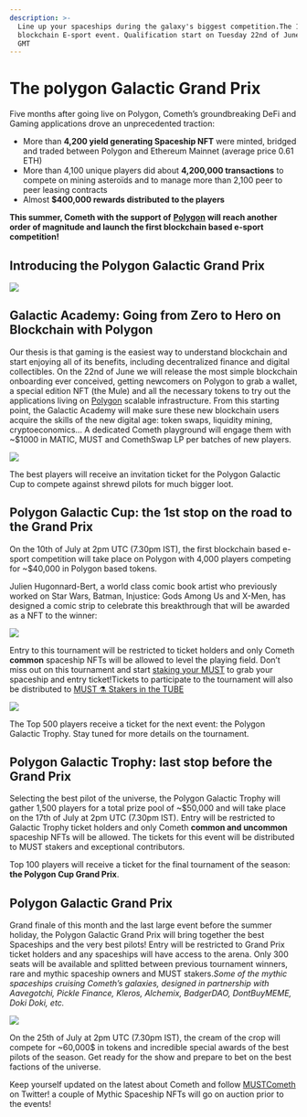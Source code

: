 ```yaml
---
description: >-
  Line up your spaceships during the galaxy's biggest competition.The 1st
  blockchain E-sport event. Qualification start on Tuesday 22nd of June at 8:00
  GMT
---
```


# The polygon Galactic Grand Prix

Five months after going live on Polygon, Cometh’s groundbreaking DeFi and Gaming applications drove an unprecedented traction:

* More than **4,200 yield generating Spaceship NFT** were minted, bridged and traded between Polygon and Ethereum Mainnet \(average price 0.61 ETH\)
* More than 4,100 unique players did about **4,200,000 transactions** to compete on mining asteroïds and to manage more than 2,100 peer to peer leasing contracts
* Almost **$400,000 rewards distributed to the players**

**This summer, Cometh with the support of** [**Polygon**](https://polygon.technology/) **will reach another order of magnitude and launch the first blockchain based e-sport competition!**

## Introducing the Polygon Galactic Grand Prix <a id="cac1"></a>

![](https://miro.medium.com/max/1060/1*FK9P5ui8fwpj9njQ54rijQ.png)

## Galactic Academy: Going from Zero to Hero on Blockchain with Polygon <a id="785c"></a>

Our thesis is that gaming is the easiest way to understand blockchain and start enjoying all of its benefits, including decentralized finance and digital collectibles. On the 22nd of June we will release the most simple blockchain onboarding ever conceived, getting newcomers on Polygon to grab a wallet, a special edition NFT \(the Mule\) and all the necessary tokens to try out the applications living on [Polygon](https://polygon.technology/) scalable infrastructure. From this starting point, the Galactic Academy will make sure these new blockchain users acquire the skills of the new digital age: token swaps, liquidity mining, cryptoeconomics… A dedicated Cometh playground will engage them with ~$1000 in MATIC, MUST and ComethSwap LP per batches of new players.

![](https://miro.medium.com/max/876/0*Hf9AsWGOw4aFsj-r)

The best players will receive an invitation ticket for the Polygon Galactic Cup to compete against shrewd pilots for much bigger loot.

## Polygon Galactic Cup: the 1st stop on the road to the Grand Prix <a id="c8a2"></a>

On the 10th of July at 2pm UTC \(7.30pm IST\), the first blockchain based e-sport competition will take place on Polygon with 4,000 players competing for ~$40,000 in Polygon based tokens.

Julien Hugonnard-Bert, a world class comic book artist who previously worked on Star Wars, Batman, Injustice: Gods Among Us and X-Men, has designed a comic strip to celebrate this breakthrough that will be awarded as a NFT to the winner:

![](https://miro.medium.com/max/1041/0*obuBwOk-I6NZCKGC)

Entry to this tournament will be restricted to ticket holders and only Cometh **common** spaceship NFTs will be allowed to level the playing field. Don’t miss out on this tournament and start [staking your MUST](https://game.cometh.io/tube) to grab your spaceship and entry ticket!Tickets to participate to the tournament will also be distributed to [MUST ⚗️ Stakers in the TUBE](https://game.cometh.io/tube)

![](https://miro.medium.com/max/1674/1*jC48Jd3SDP2kBwiOLJ7Xaw.png)

The Top 500 players receive a ticket for the next event: the Polygon Galactic Trophy. Stay tuned for more details on the tournament.

## Polygon Galactic Trophy: last stop before the Grand Prix <a id="8199"></a>

Selecting the best pilot of the universe, the Polygon Galactic Trophy will gather 1,500 players for a total prize pool of ~$50,000 and will take place on the 17th of July at 2pm UTC \(7.30pm IST\). Entry will be restricted to Galactic Trophy ticket holders and only Cometh **common and uncommon** spaceship NFTs will be allowed. The tickets for this event will be distributed to MUST stakers and exceptional contributors.

Top 100 players will receive a ticket for the final tournament of the season: **the Polygon Cup Grand Prix**.

## Polygon Galactic Grand Prix <a id="27af"></a>

Grand finale of this month and the last large event before the summer holiday, the Polygon Galactic Grand Prix will bring together the best Spaceships and the very best pilots! Entry will be restricted to Grand Prix ticket holders and any spaceships will have access to the arena. Only 300 seats will be available and splitted between previous tournament winners, rare and mythic spaceship owners and MUST stakers._Some of the mythic spaceships cruising Cometh’s galaxies, designed in partnership with Aavegotchi, Pickle Finance, Kleros, Alchemix, BadgerDAO, DontBuyMEME, Doki Doki, etc._

![](https://miro.medium.com/max/1600/0*S_-FnAd7WuAmgHkS)

On the 25th of July at 2pm UTC \(7.30pm IST\), the cream of the crop will compete for ~60,000$ in tokens and incredible special awards of the best pilots of the season. Get ready for the show and prepare to bet on the best factions of the universe.

Keep yourself updated on the latest about Cometh and follow [MUSTCometh](https://twitter.com/MUSTCometh) on Twitter! a couple of Mythic Spaceship NFTs will go on auction prior to the events!

